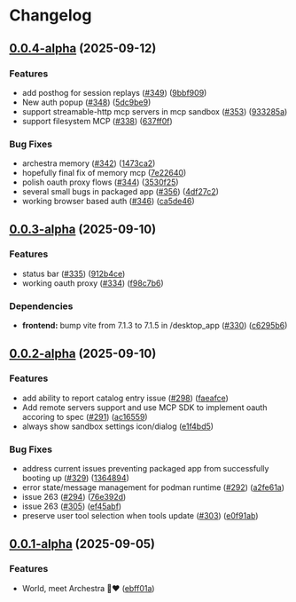 # Changelog

## [0.0.4-alpha](https://github.com/archestra-ai/archestra/compare/desktop_app-v0.0.3-alpha...desktop_app-v0.0.4-alpha) (2025-09-12)


### Features

* add posthog for session replays ([#349](https://github.com/archestra-ai/archestra/issues/349)) ([9bbf909](https://github.com/archestra-ai/archestra/commit/9bbf9097e272a50f48230358359eb00acb3d288b))
* New auth popup ([#348](https://github.com/archestra-ai/archestra/issues/348)) ([5dc9be9](https://github.com/archestra-ai/archestra/commit/5dc9be9e82fad4698f3ff6d918a3d64bab9c3d02))
* support  streamable-http mcp servers in mcp sandbox ([#353](https://github.com/archestra-ai/archestra/issues/353)) ([933285a](https://github.com/archestra-ai/archestra/commit/933285a55c5dfd3100158a09ceea8522a07d72d2))
* support filesystem MCP ([#338](https://github.com/archestra-ai/archestra/issues/338)) ([637ff0f](https://github.com/archestra-ai/archestra/commit/637ff0fcc5759a6ca32fcb47b6c49c9d4c98af76))


### Bug Fixes

* archestra memory ([#342](https://github.com/archestra-ai/archestra/issues/342)) ([1473ca2](https://github.com/archestra-ai/archestra/commit/1473ca264f3f24ef8168c4a38a62a9256eab95c3))
* hopefully final fix of memory mcp ([7e22640](https://github.com/archestra-ai/archestra/commit/7e226409594d9291c61ecab1449fc0ccf19097e8))
* polish oauth proxy flows ([#344](https://github.com/archestra-ai/archestra/issues/344)) ([3530f25](https://github.com/archestra-ai/archestra/commit/3530f259a273aff4d1d38e5a6e920975f644ec2d))
* several small bugs in packaged app ([#356](https://github.com/archestra-ai/archestra/issues/356)) ([4df27c2](https://github.com/archestra-ai/archestra/commit/4df27c26b4dfdb40b254d7426bbb78f5f5e386ab))
* working browser based auth ([#346](https://github.com/archestra-ai/archestra/issues/346)) ([ca5de46](https://github.com/archestra-ai/archestra/commit/ca5de46773283a2d13f0233413a9b4333e2ac15e))

## [0.0.3-alpha](https://github.com/archestra-ai/archestra/compare/desktop_app-v0.0.2-alpha...desktop_app-v0.0.3-alpha) (2025-09-10)


### Features

* status bar ([#335](https://github.com/archestra-ai/archestra/issues/335)) ([912b4ce](https://github.com/archestra-ai/archestra/commit/912b4ce04303f7382609cd0587575e4217134cbd))
* working oauth proxy ([#334](https://github.com/archestra-ai/archestra/issues/334)) ([f98c7b6](https://github.com/archestra-ai/archestra/commit/f98c7b6aeb74cf261405d92ed123bc5bda38f886))


### Dependencies

* **frontend:** bump vite from 7.1.3 to 7.1.5 in /desktop_app ([#330](https://github.com/archestra-ai/archestra/issues/330)) ([c6295b6](https://github.com/archestra-ai/archestra/commit/c6295b633d312199dfac7e341a7faa57bf55d8ea))

## [0.0.2-alpha](https://github.com/archestra-ai/archestra/compare/desktop_app-v0.0.1-alpha...desktop_app-v0.0.2-alpha) (2025-09-10)


### Features

* add ability to report catalog entry issue ([#298](https://github.com/archestra-ai/archestra/issues/298)) ([faeafce](https://github.com/archestra-ai/archestra/commit/faeafce1f24eeda7cbe72f2ae33c37983909d655))
* Add remote servers support and use MCP SDK to implement oauth accoring to spec ([#291](https://github.com/archestra-ai/archestra/issues/291)) ([ac16559](https://github.com/archestra-ai/archestra/commit/ac16559a4e1e2dd80ba22d6e11eef1d8157b2962))
* always show sandbox settings icon/dialog ([e1f4bd5](https://github.com/archestra-ai/archestra/commit/e1f4bd5a10ff733372bde5511b1eeb2bcd39c8db))


### Bug Fixes

* address current issues preventing packaged app from successfully booting up ([#329](https://github.com/archestra-ai/archestra/issues/329)) ([1364894](https://github.com/archestra-ai/archestra/commit/13648947f461d9ac13cd3d0ecbcc608c1a5ef3dd))
* error state/message management for podman runtime ([#292](https://github.com/archestra-ai/archestra/issues/292)) ([a2fe61a](https://github.com/archestra-ai/archestra/commit/a2fe61a30418072b861908f66bf6eeedd65b6363))
* issue 263 ([#294](https://github.com/archestra-ai/archestra/issues/294)) ([76e392d](https://github.com/archestra-ai/archestra/commit/76e392d754c38a124b56e0166d7d65eb6d2e3b49))
* issue 263 ([#305](https://github.com/archestra-ai/archestra/issues/305)) ([ef45abf](https://github.com/archestra-ai/archestra/commit/ef45abfa00a7b37d3636aeb4128e3b9d82305f75))
* preserve user tool selection when tools update ([#303](https://github.com/archestra-ai/archestra/issues/303)) ([e0f91ab](https://github.com/archestra-ai/archestra/commit/e0f91ab334a28b9bad423d6bf11ecf46130b4d3e))

## [0.0.1-alpha](https://github.com/archestra-ai/archestra/compare/desktop_app-v0.0.0-alpha...desktop_app-v0.0.1-alpha) (2025-09-05)


### Features

* World, meet Archestra 🤖❤️ ([ebff01a](https://github.com/archestra-ai/archestra/commit/ebff01a02e352ec49a12389900c47111d6a95ee6))
